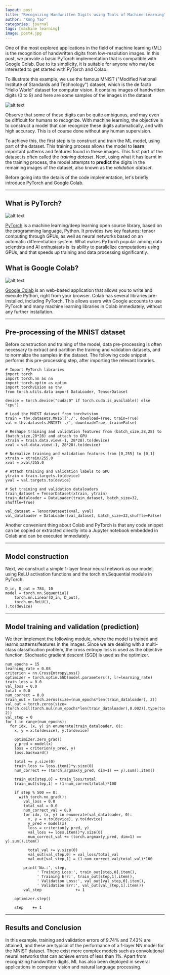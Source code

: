 ```yaml
---
layout: post
title: "Recognizing Handwritten Digits using Tools of Machine Learning"
author: "Kong Yao"
categories: journal
tags: [machine learning]
image: post4.jpg
---
```

One of the most explored applications in the field of machine learning (ML) is the recognition of handwritten digits from low-resolution images. In this post, we provide a basic PyTorch implementation that is compatible with Google Colab. Due to its simplicity, it is suitable for anyone who may be interested to get started with PyTorch and Colab.

To illustrate this example, we use the famous MNIST ("Modified National Institute of Standards and Technology") dataset, which is the de facto "Hello World" dataset for computer vision. It contains images of handwritten digits ($0$ to $9$) and here are some samples of the images in the dataset

![alt text](/assets/img/sample_mnist.PNG "MNIST samples")

Observe that some of these digits can be quite ambiguous, and may even be difficult for humans to recognize. With machine learning, the objective is to construct a model that can recognize these digits automatically, and with high accuracy. This is of course done without any human supervision. 

To achieve this, the first step is to construct and train the ML model, using part of the dataset. This training process allows the model to **learn** important patterns and features found in these images. This first part of the dataset is often called the *training dataset*. Next, using what it has learnt in the training process, the model attempts to **predict** the digits in the remaining images of the dataset, also known as the *validation dataset*.

Before going into the details of the code implementation, let's briefly introduce PyTorch and Google Colab.

---

## What is PyTorch?

![alt text](/assets/img/torch_logo.png "Pytorch")

[PyTorch](https://pytorch.org/) is a machine learning/deep learning open source library, based on the programming language, Python. It provides two key features; tensor computing through GPUs, as well as neural networks based on an automatic differentiation system. What makes PyTorch popular among data scientists and AI enthusiasts is its ability to parallelize computations using GPUs, and that speeds up training and data processing significantly.

## What is Google Colab?

![alt text](/assets/img/colab_logo.png "Google Colab")

[Google Colab](https://colab.research.google.com/) is an web-based application that allows you to write and execute Python, right from your browser. Colab has several libraries pre-installed, including PyTorch. This allows users with Google accounts to use PyTorch and many machine learning libraries in Colab immediately, without any further installation.

---

## Pre-processing of the MNIST dataset
Before construction and training of the model, data pre-processing is often necessary to extract and partition the training and validation datasets, and to normalize the samples in the dataset. The following code snippet performs this pre-processing step, after importing the relevant libraries. 

```Python3
# Import PyTorch libraries
import torch
import torch.nn as nn
import torch.optim as optim
import torchvision as thv
from torch.utils.data import DataLoader, TensorDataset

device = torch.device("cuda:0" if torch.cuda.is_available() else "cpu")

# Load the MNIST dataset from torchvision
train = thv.datasets.MNIST('./', download=True, train=True)
val = thv.datasets.MNIST('./', download=True, train=False)

# Reshape training and validation features from (batch_size,28,28) to (batch_size,28*28) and attach to GPU
xtrain = train.data.view(-1, 28*28).to(device)
xval = val.data.view(-1, 28*28).to(device)

# Normalize training and validation features from [0,255] to [0,1] 
xtrain = xtrain/255.0
xval = xval/255.0

# Attach training and validation labels to GPU
ytrain = train.targets.to(device)
yval = val.targets.to(device)

# Set training and validation dataloaders 
train_dataset = TensorDataset(xtrain, ytrain)
train_dataloader = DataLoader(train_dataset, batch_size=32, shuffle=True)

val_dataset = TensorDataset(xval, yval)
val_dataloader = DataLoader(val_dataset, batch_size=32,shuffle=False)
```

Another convenient thing about Colab and PyTorch is that any code snippet can be copied or extracted directly into a Jupyter notebook embedded in Colab and can be executed immediately.

----

## Model construction
Next, we construct a simple 1-layer linear neural network as our model, using ReLU activation functions and the torch.nn.Sequential module in PyTorch.

```Python3
D_in, D_out = 784, 10
model = torch.nn.Sequential(
    torch.nn.Linear(D_in, D_out),
    torch.nn.ReLU(),
).to(device)
```

---

## Model training and validation (prediction)
We then implement the following module, where the model is trained and learns patterns/features in the images. Since we are dealing with a multi-class classification problem, the cross entropy loss is used as the objective function. Stochastic gradient descent (SGD) is used as the optimizer. 

```Python3
num_epochs = 15
learning_rate = 0.08
criterion = nn.CrossEntropyLoss()
optimizer = torch.optim.SGD(model.parameters(), lr=learning_rate)
train_loss = 0.0
val_loss = 0.0
total = 0.0
num_correct = 0.0
train_out = torch.zeros(size=(num_epochs*len(train_dataloader), 2))
val_out = torch.zeros(size=(torch.ceil(torch.mul(num_epochs*len(train_dataloader),0.002)).type(torch.int32), 2))
val_step = 0
for t in range(num_epochs):
  for idx, (x, y) in enumerate(train_dataloader, 0):
    x, y = x.to(device), y.to(device)

    optimizer.zero_grad()      
    y_pred = model(x)
    loss = criterion(y_pred, y)
    loss.backward()

    total += y.size(0)
    train_loss += loss.item()*y.size(0)
    num_correct += (torch.argmax(y_pred, dim=1) == y).sum().item()

    train_out[step,0] = train_loss/total
    train_out[step,1] = (1-num_correct/total)*100

    if step % 500 == 0:
      with torch.no_grad():
        val_loss = 0.0
        total_val = 0.0
        num_correct_val = 0.0
        for idx, (x, y) in enumerate(val_dataloader, 0):
          x, y = x.to(device), y.to(device)
          y_pred = model(x)
          loss = criterion(y_pred, y)          
          val_loss += loss.item()*y.size(0)
          num_correct_val += (torch.argmax(y_pred, dim=1) == y).sum().item()
          
          total_val += y.size(0)
          val_out[val_step,0] = val_loss/total_val
          val_out[val_step,1] = (1-num_correct_val/total_val)*100

        print('No.:', step, 
              ' Training Loss:', train_out[step,0].item(),
              ' Training Err:', train_out[step,1].item(), 
              ' Validation Loss:', val_out[val_step,0].item(), 
              ' Validation Err:', val_out[val_step,1].item())
        val_step               += 1

    optimizer.step()

    step    += 1
```    
---

## Results and Conclusion
In this example, training and validation errors of $9.74\%$ and $7.43\%$ are attained, and these are typical of the performance of a 1-layer NN model for the MNIST dataset. There exist more complex models such as convolutional neural networks that can achieve errors of less than $1\%$. Apart from recognizing handwritten digits, ML has also been deployed in several applications in computer vision and natural language processing.



  